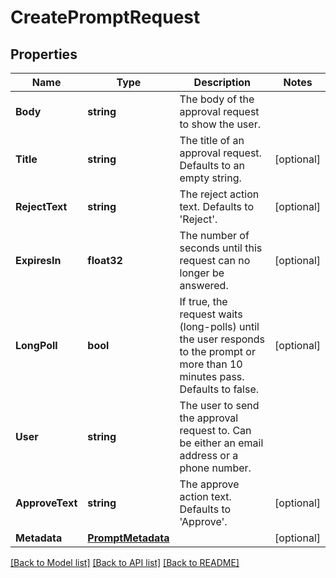 # CreatePromptRequest

## Properties
Name | Type | Description | Notes
------------ | ------------- | ------------- | -------------
**Body** | **string** | The body of the approval request to show the user. | 
**Title** | **string** | The title of an approval request. Defaults to an empty string. | [optional] 
**RejectText** | **string** | The reject action text. Defaults to &#39;Reject&#39;. | [optional] 
**ExpiresIn** | **float32** | The number of seconds until this request can no longer be answered. | [optional] 
**LongPoll** | **bool** | If true, the request waits (long-polls) until the user responds to the prompt or more than 10 minutes pass. Defaults to false. | [optional] 
**User** | **string** | The user to send the approval request to. Can be either an email address or a phone number. | 
**ApproveText** | **string** | The approve action text. Defaults to &#39;Approve&#39;. | [optional] 
**Metadata** | [**PromptMetadata**](PromptMetadata.md) |  | [optional] 

[[Back to Model list]](../README.md#documentation-for-models) [[Back to API list]](../README.md#documentation-for-api-endpoints) [[Back to README]](../README.md)


